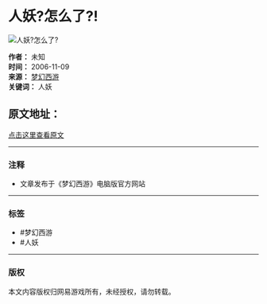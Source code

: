 # 人妖?怎么了?!

![人妖?怎么了?](https://fz.fp.ps.netease.com/file/6740408dfdc1f5c6fc20a1d9APFy4sKv05)

**作者：** 未知  
**时间：** 2006-11-09  
**来源：** [梦幻西游](http://xyq.netease.com/viewthread.php?tid=5703&extra=page%3D1&page=1)  
**关键词：** 人妖  

## 原文地址：
[点击这里查看原文](http://xyq.netease.com/viewthread.php?tid=5703&extra=page%3D1&page=1)

---

### 注释
- 文章发布于《梦幻西游》电脑版官方网站

---

### 标签
- #梦幻西游
- #人妖

---

### 版权
本文内容版权归网易游戏所有，未经授权，请勿转载。